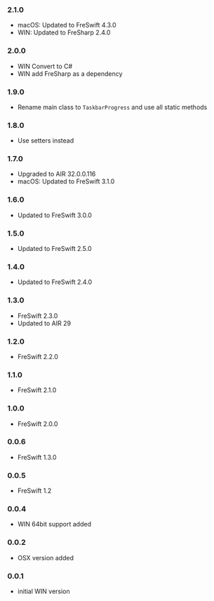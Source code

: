 ### 2.1.0
- macOS: Updated to FreSwift 4.3.0
- WIN: Updated to FreSharp 2.4.0

### 2.0.0
- WIN Convert to C#
- WIN add FreSharp as a dependency

### 1.9.0
- Rename main class to `TaskbarProgress` and use all static methods

### 1.8.0
- Use setters instead

### 1.7.0
- Upgraded to AIR 32.0.0.116
- macOS: Updated to FreSwift 3.1.0

### 1.6.0
- Updated to FreSwift 3.0.0

### 1.5.0
- Updated to FreSwift 2.5.0

### 1.4.0
- Updated to FreSwift 2.4.0

### 1.3.0
- FreSwift 2.3.0
- Updated to AIR 29

### 1.2.0
- FreSwift 2.2.0

### 1.1.0
- FreSwift 2.1.0

### 1.0.0
- FreSwift 2.0.0

### 0.0.6
- FreSwift 1.3.0

### 0.0.5
- FreSwift 1.2

### 0.0.4
- WIN 64bit support added

### 0.0.2  
- OSX version added

### 0.0.1  
- initial WIN version
